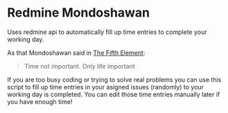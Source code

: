 # Redmine Mondoshawan
Uses redmine api to automatically fill up time entries to complete your working day.

As that Mondoshawan said in [The Fifth Element](https://www.imdb.com/title/tt0119116/):

> Time not important. Only life important 

If you are too busy coding or trying to solve real problems you can use this script to fill up time entries in your asigned issues (randomly) to your working day is completed. You can edit those time entries manually later if you have enough time!
